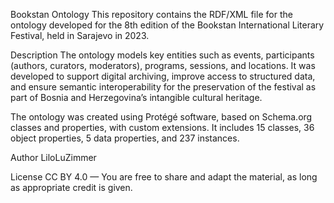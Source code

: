 Bookstan Ontology
This repository contains the RDF/XML file for the ontology developed for the 8th edition of the Bookstan International Literary Festival, held in Sarajevo in 2023.

Description
The ontology models key entities such as events, participants (authors, curators, moderators), programs, sessions, and locations.
It was developed to support digital archiving, improve access to structured data, and ensure semantic interoperability for the preservation of the festival as part of Bosnia and Herzegovina’s intangible cultural heritage.

The ontology was created using Protégé software, based on Schema.org classes and properties, with custom extensions.
It includes 15 classes, 36 object properties, 5 data properties, and 237 instances.

Author
LiloLuZimmer

License
CC BY 4.0 — You are free to share and adapt the material, as long as appropriate credit is given.
